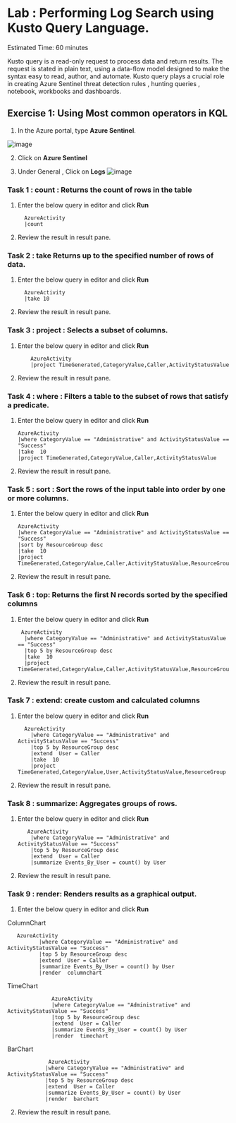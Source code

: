 # Lab :  Performing Log Search using Kusto Query Language.

Estimated Time: 60 minutes

Kusto query is a read-only request to process data and return results.
The request is stated in plain text, using a data-flow model designed to make the syntax easy to read, author, and automate.
Kusto query plays a crucial role in creating Azure Sentinel  threat detection rules , hunting queries , notebook, workbooks and dashboards.

## Exercise 1: Using Most common operators in KQL


1. In the Azure portal, type **Azure Sentinel**. 

![image](https://user-images.githubusercontent.com/33748560/89098916-36f45d80-d409-11ea-9275-fa0c6f61111e.png)

2. Click on **Azure Sentinel**

3. Under General , Click on **Logs** 
![image](https://user-images.githubusercontent.com/33748560/89102678-2bb12a00-d429-11ea-9cc8-ef367ff89970.png)

### Task 1 : count : Returns the count of rows in the table

1.  Enter the below query in editor and click **Run**

          AzureActivity
          |count

2. Review the result in result pane.

### Task 2 : take Returns up to the specified number of rows of data.

1.  Enter the below query in editor and click **Run**

          AzureActivity
          |take 10

2. Review the result in result pane.

### Task 3 : project : Selects a subset of columns.
1.  Enter the below query in editor and click **Run**

            AzureActivity
            |project TimeGenerated,CategoryValue,Caller,ActivityStatusValue

2. Review the result in result pane.

### Task 4 : where : Filters a table to the subset of rows that satisfy a predicate.
1.  Enter the below query in editor and click **Run**

        AzureActivity
        |where CategoryValue == "Administrative" and ActivityStatusValue == "Success"
        |take  10 
        |project TimeGenerated,CategoryValue,Caller,ActivityStatusValue
        

2. Review the result in result pane.

### Task 5 : sort : Sort the rows of the input table into order by one or more columns.
1.  Enter the below query in editor and click **Run**

        AzureActivity
        |where CategoryValue == "Administrative" and ActivityStatusValue == "Success"
        |sort by ResourceGroup desc 
        |take  10 
        |project TimeGenerated,CategoryValue,Caller,ActivityStatusValue,ResourceGroup

2. Review the result in result pane.

### Task 6 : top: Returns the first N records sorted by the specified columns
1.  Enter the below query in editor and click **Run**

         AzureActivity
          |where CategoryValue == "Administrative" and ActivityStatusValue == "Success"
          |top 5 by ResourceGroup desc 
          |take  10 
          |project TimeGenerated,CategoryValue,Caller,ActivityStatusValue,ResourceGroup

2. Review the result in result pane.

### Task 7 : extend: create custom and calculated columns
1.  Enter the below query in editor and click **Run**

          AzureActivity
            |where CategoryValue == "Administrative" and ActivityStatusValue == "Success"
            |top 5 by ResourceGroup desc 
            |extend  User = Caller
            |take  10 
            |project TimeGenerated,CategoryValue,User,ActivityStatusValue,ResourceGroup


2. Review the result in result pane.

### Task 8 : summarize: Aggregates groups of rows.
1.  Enter the below query in editor and click **Run**

           AzureActivity
            |where CategoryValue == "Administrative" and ActivityStatusValue == "Success"
            |top 5 by ResourceGroup desc 
            |extend  User = Caller
            |summarize Events_By_User = count() by User

2. Review the result in result pane.

### Task 9 : render: Renders results as a graphical output.
1.  Enter the below query in editor and click **Run**

ColumnChart

       AzureActivity
              |where CategoryValue == "Administrative" and ActivityStatusValue == "Success"
              |top 5 by ResourceGroup desc 
              |extend  User = Caller
              |summarize Events_By_User = count() by User
              |render  columnchart 
              
              
TimeChart

                  AzureActivity
                  |where CategoryValue == "Administrative" and ActivityStatusValue == "Success"
                  |top 5 by ResourceGroup desc 
                  |extend  User = Caller
                  |summarize Events_By_User = count() by User
                  |render  timechart
              
BarChart

                 AzureActivity
                |where CategoryValue == "Administrative" and ActivityStatusValue == "Success"
                |top 5 by ResourceGroup desc 
                |extend  User = Caller
                |summarize Events_By_User = count() by User
                |render  barchart 
          
           


2. Review the result in result pane.

















